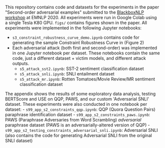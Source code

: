 This repository contains code and datasets for the experiments in the paper "Second-order adversarial examples" submitted to the [BlackboxNLP workshop](https://blackboxnlp.github.io/cfp.html) at EMNLP 2020. All experiments were run in Google Colab using a single Tesla K80 GPU. `figs/` contains figures shown in the paper. All experiments were implemented in the following Jupyter notebooks:

- `s3_constraint_robustness_curve_demo.ipynb` contains code for generating the sample Constraint Robustness Curve in (Figure 2)
- Each adversarial attack (both first and second-order) was implemented in one Jupyter notebook per dataset. These notebooks contain the same code, just a different dataset + victim models, and different attack outputs.
	- `s5_attack_sst2.ipynb`: SST-2 sentiment classification dataset
	- `s5_attack_snli.ipynb`: SNLI entailment dataset
	- `s5_attack_mr.ipynb`: Rotten Tomatoes/Movie Review/MR sentiment classification dataset

The appendix shows the results of some exploratory data analysis, testing BERTScore and USE on QQP, PAWS, and our custom 'Adversarial SNLI' dataset. These experiments were also conducted in one notebook per dataset:
	- `s99_app_s2_constraints_qqp.ipynb`: QQP (Quora Question Pairs) paraphrase identification dataset
	- `s99_app_s2_constraints_paws.ipynb`: PAWS (Paraphrase Adversaries from Word Scrambling) _adversarial_ paraphrase dataset (PAWS is an adversarially-altered version of QQP)
	- `s99_app_s2_testing_constraints_adversarial_snli.ipynb`: Adversarial SNLI (also contains the code for generating Adversarial SNLI from the original SNLI dataset)
